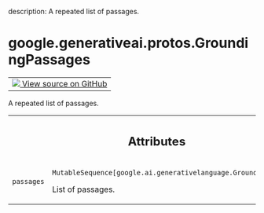 description: A repeated list of passages.

<div itemscope itemtype="http://developers.google.com/ReferenceObject">
<meta itemprop="name" content="google.generativeai.protos.GroundingPassages" />
<meta itemprop="path" content="Stable" />
</div>

# google.generativeai.protos.GroundingPassages

<!-- Insert buttons and diff -->

<table class="tfo-notebook-buttons tfo-api nocontent">
<td>
  <a target="_blank" href="https://github.com/googleapis/google-cloud-python/tree/main/packages/google-ai-generativelanguage/google/ai/generativelanguage_v1beta/types/content.py#L759-L771">
    <img src="https://www.tensorflow.org/images/GitHub-Mark-32px.png" />
    View source on GitHub
  </a>
</td>
</table>



A repeated list of passages.

<!-- Placeholder for "Used in" -->




<!-- Tabular view -->
 <table class="responsive fixed orange">
<colgroup><col width="214px"><col></colgroup>
<tr><th colspan="2"><h2 class="add-link">Attributes</h2></th></tr>

<tr>
<td>

`passages`<a id="passages"></a>

</td>
<td>

`MutableSequence[google.ai.generativelanguage.GroundingPassage]`

List of passages.

</td>
</tr>
</table>



